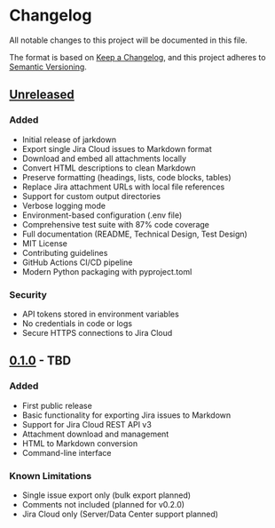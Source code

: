 # Changelog

All notable changes to this project will be documented in this file.

The format is based on [Keep a Changelog](https://keepachangelog.com/en/1.0.0/),
and this project adheres to [Semantic Versioning](https://semver.org/spec/v2.0.0.html).

## [Unreleased]

### Added
- Initial release of jarkdown
- Export single Jira Cloud issues to Markdown format
- Download and embed all attachments locally
- Convert HTML descriptions to clean Markdown
- Preserve formatting (headings, lists, code blocks, tables)
- Replace Jira attachment URLs with local file references
- Support for custom output directories
- Verbose logging mode
- Environment-based configuration (.env file)
- Comprehensive test suite with 87% code coverage
- Full documentation (README, Technical Design, Test Design)
- MIT License
- Contributing guidelines
- GitHub Actions CI/CD pipeline
- Modern Python packaging with pyproject.toml

### Security
- API tokens stored in environment variables
- No credentials in code or logs
- Secure HTTPS connections to Jira Cloud

## [0.1.0] - TBD

### Added
- First public release
- Basic functionality for exporting Jira issues to Markdown
- Support for Jira Cloud REST API v3
- Attachment download and management
- HTML to Markdown conversion
- Command-line interface

### Known Limitations
- Single issue export only (bulk export planned)
- Comments not included (planned for v0.2.0)
- Jira Cloud only (Server/Data Center support planned)

[Unreleased]: https://github.com/chrisbyboston/jarkdown/compare/v0.1.0...HEAD
[0.1.0]: https://github.com/chrisbyboston/jarkdown/releases/tag/v0.1.0
